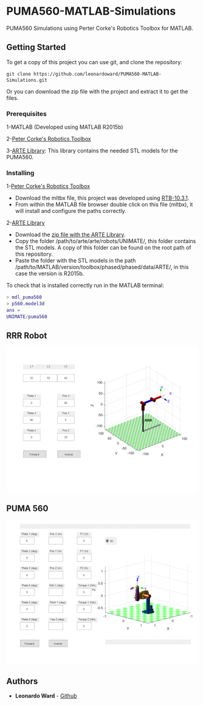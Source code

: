 # PUMA560-MATLAB-Simulations

PUMA560 Simulations using Perter Corke's Robotics Toolbox for MATLAB.

## Getting Started

To get a copy of this project you can use git, and clone the repository:

```
git clone https://github.com/leonardoward/PUMA560-MATLAB-Simulations.git
```

Or you can download the zip file with the project and extract it to get the files.

### Prerequisites

1-MATLAB (Developed using MATLAB R2015b)

2-[Peter Corke's Robotics Toolbox](http://petercorke.com/wordpress/toolboxes/robotics-toolbox)

3-[ARTE Library](http://arvc.umh.es/arte/index_en.html): This library contains the needed STL models for the PUMA560.

### Installing

1-[Peter Corke's Robotics Toolbox](http://petercorke.com/wordpress/toolboxes/robotics-toolbox)

- Download the mltbx file, this project was developed using [RTB-10.3.1](http://petercorke.com/wordpress/?ddownload=574).
- From within the MATLAB file browser double click on this file (mltbx), it will install and configure the paths correctly.

2-[ARTE Library](http://arvc.umh.es/arte/index_en.html)

- Download the [zip file with the ARTE Library](http://arvc.umh.es/arte/arte.zip).
- Copy the folder /path/to/arte/arte/robots/UNIMATE/, this folder contains the STL models. A copy of this folder can be found on the root path of this repository.
- Paste the folder with the STL models in the path /path/to/MATLAB/version/toolbox/phased/phased/data/ARTE/,
in this case the version is R2015b.

To check that is installed correctly run in the MATLAB terminal:

```matlab
> mdl_puma560
> p560.model3d
ans =
UNIMATE/puma560
```

## RRR Robot

![Alt Text](gif_robot_gui/robot4.gif "RRR Robot")

## PUMA 560

![Alt Text](gif_puma_560_3d/puma_560_3d_vel20_2.gif "PUMA 560 3D")

## Authors

* **Leonardo Ward** -  [Github](https://github.com/leonardoward)
